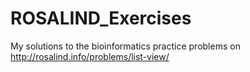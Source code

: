 # ROSALIND_Exercises
My solutions to the bioinformatics practice problems on http://rosalind.info/problems/list-view/
